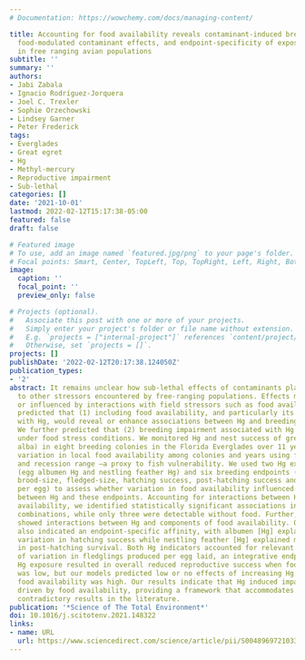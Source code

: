 ```yaml
---
# Documentation: https://wowchemy.com/docs/managing-content/

title: Accounting for food availability reveals contaminant-induced breeding impairment,
  food-modulated contaminant effects, and endpoint-specificity of exposure indicators
  in free ranging avian populations
subtitle: ''
summary: ''
authors:
- Jabi Zabala
- Ignacio Rodríguez-Jorquera
- Joel C. Trexler
- Sophie Orzechowski
- Lindsey Garner
- Peter Frederick
tags:
- Everglades
- Great egret
- Hg
- Methyl-mercury
- Reproductive impairment
- Sub-lethal
categories: []
date: '2021-10-01'
lastmod: 2022-02-12T15:17:38-05:00
featured: false
draft: false

# Featured image
# To use, add an image named `featured.jpg/png` to your page's folder.
# Focal points: Smart, Center, TopLeft, Top, TopRight, Left, Right, BottomLeft, Bottom, BottomRight.
image:
  caption: ''
  focal_point: ''
  preview_only: false

# Projects (optional).
#   Associate this post with one or more of your projects.
#   Simply enter your project's folder or file name without extension.
#   E.g. `projects = ["internal-project"]` references `content/project/deep-learning/index.md`.
#   Otherwise, set `projects = []`.
projects: []
publishDate: '2022-02-12T20:17:38.124050Z'
publication_types:
- '2'
abstract: It remains unclear how sub-lethal effects of contaminants play out in relation
  to other stressors encountered by free-ranging populations. Effects may be masked
  or influenced by interactions with field stressors such as food availability. We
  predicted that (1) including food availability, and particularly its interaction
  with Hg, would reveal or enhance associations between Hg and breeding endpoints.
  We further predicted that (2) breeding impairment associated with Hg would be higher
  under food stress conditions. We monitored Hg and nest success of great egrets (Ardea
  alba) in eight breeding colonies in the Florida Everglades over 11 years. We characterized
  variation in local food availability among colonies and years using fish biomass
  and recession range –a proxy to fish vulnerability. We used two Hg exposure indicators
  (egg albumen Hg and nestling feather Hg) and six breeding endpoints (clutch-size,
  brood-size, fledged-size, hatching success, post-hatching success and fledglings
  per egg) to assess whether variation in food availability influenced associations
  between Hg and these endpoints. Accounting for interactions between Hg and food
  availability, we identified statistically significant associations in all 12 indicator-endpoint
  combinations, while only three were detectable without food. Further, 10 combinations
  showed interactions between Hg and components of food availability. Our results
  also indicated an endpoint-specific affinity, with albumen [Hg] explaining more
  variation in hatching success while nestling feather [Hg] explained more variation
  in post-hatching survival. Both Hg indicators accounted for relevant (6–10%) amounts
  of variation in fledglings produced per egg laid, an integrative endpoint. Increased
  Hg exposure resulted in overall reduced reproductive success when food availability
  was low, but our models predicted low or no effects of increasing Hg exposure when
  food availability was high. Our results indicate that Hg induced impairment is strongly
  driven by food availability, providing a framework that accommodates previously
  contradictory results in the literature.
publication: '*Science of The Total Environment*'
doi: 10.1016/j.scitotenv.2021.148322
links:
- name: URL
  url: https://www.sciencedirect.com/science/article/pii/S0048969721033933
---
```

